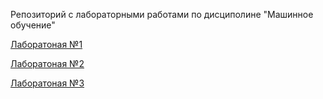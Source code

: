 Репозиторий с лабораторными работами по дисциполине "Машинное обучение"

[Лаборатоная №1](./Lab1)

[Лаборатоная №2]()

[Лаборатоная №3]()